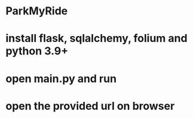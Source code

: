 # ParkMyRide
# install flask, sqlalchemy, folium and python 3.9+
# open main.py and run
# open the provided url on browser
